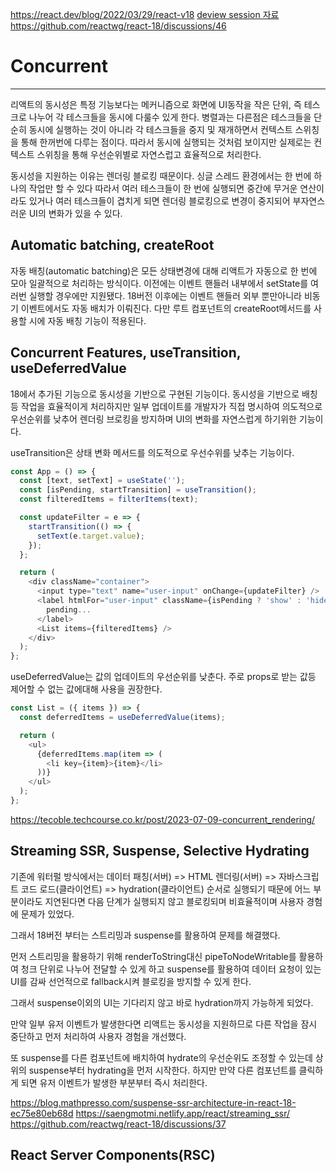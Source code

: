 https://react.dev/blog/2022/03/29/react-v18
[deview session 자료](https://deview.kr/data/deview/session/attach/1_Inside%20React%20(%E1%84%83%E1%85%A9%E1%86%BC%E1%84%89%E1%85%B5%E1%84%89%E1%85%A5%E1%86%BC%E1%84%8B%E1%85%B3%E1%86%AF%20%E1%84%80%E1%85%AE%E1%84%92%E1%85%A7%E1%86%AB%E1%84%92%E1%85%A1%E1%84%82%E1%85%B3%E1%86%AB%20%E1%84%80%E1%85%B5%E1%84%89%E1%85%AE%E1%86%AF).pdf)
https://github.com/reactwg/react-18/discussions/46
# Concurrent 
---
리액트의 동시성은 특정 기능보다는 메커니즘으로 화면에 UI동작을 작은 단위, 즉 테스크로 나누어 각 테스크들을 동시에 다룰수 있게 한다.
병렬과는 다른점은 테스크들을 단순히 동시에 실행하는 것이 아니라 각 테스크들을 중지 및 재개하면서 컨텍스트 스위칭을 통해 한꺼번에 다루는 점이다. 
따라서 동시에 실행되는 것처럼 보이지만 실제로는 컨텍스트 스위칭을 통해 우선순위별로 자연스럽고 효율적으로 처리한다.

동시성을 지원하는 이유는 렌더링 블로킹 때문이다. 싱글 스레드 환경에서는 한 번에 하나의 작업만 할 수 있다 따라서 여러 테스크들이 한 번에 실행되면 중간에 무거운 연산이라도 있거나 여러 테스크들이 겹치게 되면 렌더링 블로킹으로 변경이 중지되어 부자연스러운 UI의 변화가 있을 수 있다.

## Automatic batching, createRoot

자동 배칭(automatic batching)은 모든 상태변경에 대해 리액트가 자동으로 한 번에 모아 일괄적으로 처리하는 방식이다. 
이전에는 이벤트 핸들러 내부에서 setState를 여러번 실행할 경우에만 지원됐다. 18버전 이후에는 이벤트 핸들러 외부 뿐만아니라 비동기 이벤트에서도 자동 배치가 이뤄진다.
다만 루트 컴포넌트의 createRoot메서드를 사용할 시에 자동 배칭 기능이 적용된다.

## Concurrent Features, useTransition, useDeferredValue

18에서 추가된 기능으로 동시성을 기반으로 구현된 기능이다.
동시성을 기반으로 배칭등 작업을 효율적이게 처리하지만 일부 업데이트를 개발자가 직접 명시하여 의도적으로 우선순위를 낮추어 렌더링 브로킹을 방지하며 UI의 변화를 자연스럽게 하기위한 기능이다.

useTransition은 상태 변화 메서드를 의도적으로 우선수위를 낮추는 기능이다.
```js
const App = () => {
  const [text, setText] = useState('');
  const [isPending, startTransition] = useTransition();
  const filteredItems = filterItems(text);

  const updateFilter = e => {
    startTransition(() => {
      setText(e.target.value);
    });
  };

  return (
    <div className="container">
      <input type="text" name="user-input" onChange={updateFilter} />
      <label htmlFor="user-input" className={isPending ? 'show' : 'hide'}>
        pending...
      </label>
      <List items={filteredItems} />
    </div>
  );
};

```

useDeferredValue는 값의 업데이트의 우선순위를 낮춘다.
주로 props로 받는 값등 제어할 수 없는 값에대해 사용을 권장한다.
```js
const List = ({ items }) => {
  const deferredItems = useDeferredValue(items);

  return (
    <ul>
      {deferredItems.map(item => (
        <li key={item}>{item}</li>
      ))}
    </ul>
  );
};

```

https://tecoble.techcourse.co.kr/post/2023-07-09-concurrent_rendering/

## Streaming SSR, Suspense, Selective Hydrating

기존에 워터펄 방식에서는
데이터 패칭(서버) => HTML 렌더링(서버) => 자바스크립트 코드 로드(클라이언트) => hydration(클라이언트)
순서로 실행되기 때문에 어느 부분이라도 지연된다면 다음 단계가 실행되지 않고 블로킹되며 비효율적이며 사용자 경험에 문제가 있었다.

그래서 18버전 부터는 스트리밍과 suspense를 활용하여 문제를 해결했다.

먼저 스트리밍을 활용하기 위해 renderToString대신 pipeToNodeWritable를 활용하여 청크 단위로 나누어 전달할 수 있게 하고 suspense를 활용하여 데이터 요청이 있는 UI를 감싸 선언적으로 fallback시켜 블로킹을 방지할 수 있게 한다.

그래서 suspense이외의 UI는 기다리지 않고 바로 hydration까지 가능하게 되었다.

만약 일부 유저 이벤트가 발생한다면 리액트는 동시성을 지원하므로 다른 작업을 잠시 중단하고 먼저 처리하여 사용자 경험을 개선했다.

또 suspense를 다른 컴포넌트에 배치하여 hydrate의 우선순위도 조정할 수 있는데 상위의 suspense부터 hydrating을 먼저 시작한다.
하지만 만약 다른 컴포넌트를 클릭하게 되면 유저 이벤트가 발생한 부분부터 즉시 처리한다.

https://blog.mathpresso.com/suspense-ssr-architecture-in-react-18-ec75e80eb68d
https://saengmotmi.netlify.app/react/streaming_ssr/
https://github.com/reactwg/react-18/discussions/37
## React Server Components(RSC)

